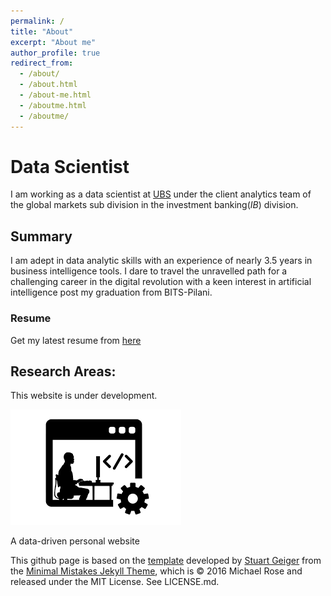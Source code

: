 ```yaml
---
permalink: /
title: "About"
excerpt: "About me"
author_profile: true
redirect_from: 
  - /about/
  - /about.html
  - /about-me.html
  - /aboutme.html
  - /aboutme/
---
```

Data Scientist
======
I am working as a data scientist at [UBS](https://www.ubs.com/) under the client analytics team of the global markets sub division in the investment banking(_IB_) division.
## Summary
I am adept in data analytic skills with an experience of nearly 3.5 years in business intelligence tools. I dare to travel the unravelled path for a challenging career in the digital revolution with a keen interest in artificial
intelligence post my graduation from BITS-Pilani.
### Resume
Get my latest resume from [here](https://www.praphulsamavedam.github.io/resume)   
## Research Areas:

This website is under development.   

![Site under development](../images/under_development.png )

























A data-driven personal website

This github page is based on the [template](https://academicpages.github.io/) developed by [Stuart Geiger](https://github.com/staeiou) from the [Minimal
 Mistakes Jekyll Theme](https://mmistakes.github.io/minimal-mistakes/), which is © 2016 Michael Rose and released under the MIT License. See LICENSE.md.
 